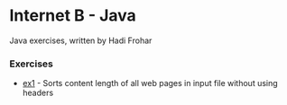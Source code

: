 # Internet B - Java
Java exercises, written by Hadi Frohar
### Exercises
* [ex1] - Sorts content length of all web pages in input file without using headers


[ex1]: <https://github.com/hadifrohar/Java/tree/master/Ex1>


